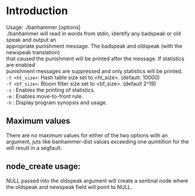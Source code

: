 # Introduction  
Usage: ./banhammer [options]  
  ./banhammer will read in words from stdin, identify any badspeak or old speak and output an  
  appropriate punishment message. The badspeak and oldspeak (with the newspeak translation)  
  that caused the punishment will be printed after the message. If statistics are enabled  
  punishment messages are suppressed and only statistics will be printed.  
    `-t <ht_size>`: Hash table size set to <ht_size>. (default: 10000)  
    `-f <bf_size>`: Bloom filter size set to <bf_size>. (default 2^19)  
    `-s`          : Enables the printing of statistics.  
    `-m`          : Enables move-to-front rule.  
    `-h`          : Display program synopsis and usage.   
  
## Maximum values
  There are no maximum values for either of the two options with an argument, juts like banhammer-dist values exceeding one quintillion for the will result in a segfault. 
## node\_create usage:  
   NULL passed into the oldspeak argument will create a sentinal node where the oldspeak and newspeak field will point to NULL.
